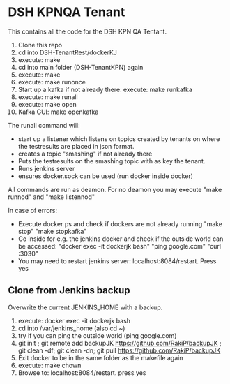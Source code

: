 # DSH KPNQA Tenant

This contains all the code for the DSH KPN QA Tentant.

1. Clone this repo
2. cd into  DSH-TenantRest/dockerKJ 
3. execute: make
4. cd into main folder (DSH-TenantKPN) again
5. execute: make
6. execute: make runonce
7. Start up a kafka if not already there: execute: make runkafka
8. execute: make runall
9. execute: make open
10. Kafka GUI: make openkafka

The runall command will: 
* start up a listener which listens on topics created by tenants
on where the testresults are placed in json format.
* creates a topic "smashing" if not already there
* Puts the testresults on the smashing topic with as key the tenant.
* Runs jenkins server
* ensures docker.sock can be used (run docker inside docker)

All commands are run as deamon. For no deamon you may execute
"make runnod" and "make listennod"

In case of errors:
* Execute docker ps and check if dockers are not already running
"make stop" "make stopkafka"
* Go inside for e.g. the jenkins docker and check if the outside world can be accessed:
"docker exec -it dockerjk bash" "ping google.com" "curl <yourIPAddress>:3030"
* You may need to restart jenkins server: localhost:8084/restart. Press yes

## Clone from Jenkins backup
Overwrite the current JENKINS_HOME with a backup.
1. execute: docker exec -it dockerjk bash
2. cd into /var/jenkins_home (also cd ~)
3. try if you can ping the outside world (ping google.com)
4. git init ; git remote add backupJK https://github.com/RakiP/backupJK ; git clean -df; git clean -dn; git pull https://github.com/RakiP/backupJK
5. Exit docker to be in the same folder as the makefile again
6. execute: make chown
7. Browse to: localhost:8084/restart. press yes